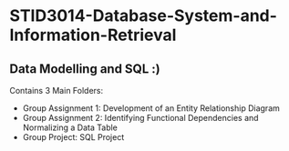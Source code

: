 # STID3014-Database-System-and-Information-Retrieval
## Data Modelling and SQL :)

Contains 3 Main Folders: 
- Group Assignment 1: Development of an Entity Relationship Diagram
- Group Assignment 2: Identifying Functional Dependencies and Normalizing a Data Table
- Group Project: SQL Project
